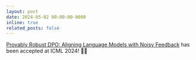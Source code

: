 ```yaml
---
layout: post
date: 2024-05-02 00:00:00-0000
inline: true
related_posts: false
---
```


[Provably Robust DPO: Aligning Language Models with Noisy Feedback](https://arxiv.org/abs/2403.00409) has been accepted at ICML 2024! 🥳🎉 